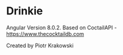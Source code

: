 
# Drinkie

Angular Version 8.0.2.
Based on CoctailAPI - https://www.thecocktaildb.com

Created by Piotr Krakowski
